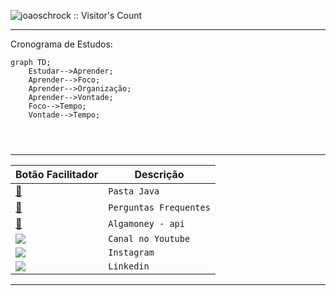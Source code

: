 <p align="left"><img src="https://profile-counter.glitch.me/{joaoschrock}/count.svg" alt="joaoschrock :: Visitor's Count" /></p>
 <hr>
Cronograma de Estudos:

```mermaid
graph TD;
    Estudar-->Aprender;
    Aprender-->Foco;
    Aprender-->Organização;
    Aprender-->Vontade;
    Foco-->Tempo;
    Vontade-->Tempo;
    
    
    
```
<div> 
 
 <hr>
 
 <div>

</div>
    
<div 


### [](/)


<div align="center">

| Botão Facilitador | Descrição |
| --- | --- |
| [📂](https://github.com/JoaoSchrock/Java/) | `Pasta Java` |   
| [📂](https://github.com/JoaoSchrock/Curiosidades/) | `Perguntas Frequentes` |   
| [📂](https://github.com/JoaoSchrock/Framework/) | `Algamoney - api` |   
|   <a href="https://www.youtube.com/channel/UCY1ZlKV-bSjpBNw4GkXboBA" target="_blank"><img src="https://img.shields.io/badge/YouTube-FF0000?style=for-the-badge&logo=youtube&logoColor=white" target="_blank"></a>| `Canal no Youtube` |
| <a href="https://www.instagram.com/joaoschrock/" target="_blank"><img src="https://img.shields.io/badge/-Instagram-%23E4405F?style=for-the-badge&logo=instagram&logoColor=white" target="_blank"></a> | `Instagram` |
| <a href="https://www.linkedin.com/in/joaoschrock/" target="_blank"><img src="https://img.shields.io/badge/-LinkedIn-%230077B5?style=for-the-badge&logo=linkedin&logoColor=white" target="_blank"></a>  | `Linkedin` |

 <hr>


      
 






  

